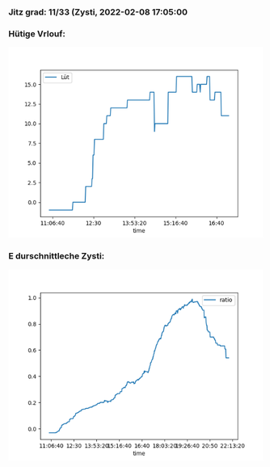 ### Jitz grad: 11/33 (Zysti, 2022-02-08 17:05:00

### Hütige Vrlouf:
![Graph](Today.png)

### E durschnittleche Zysti:
![Graph](Zysti.png)